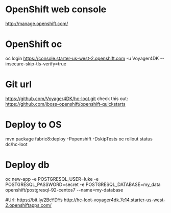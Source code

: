 # OpenShift web console
http://manage.openshift.com/

# OpenShift oc
oc login https://console.starter-us-west-2.openshift.com -u Voyager4DK 
--insecure-skip-tls-verify=true

# Git url
https://github.com/Voyager4DK/hc-loot.git
check this out: https://github.com/jboss-openshift/openshift-quickstarts

# Deploy to OS
mvn package fabric8:deploy -Popenshift -DskipTests
oc rollout status dc/hc-loot

# Deploy db
oc new-app -e POSTGRESQL_USER=luke -e POSTGRESQL_PASSWORD=secret -e POSTGRESQL_DATABASE=my_data openshift/postgresql-92-centos7 --name=my-database

#Url:
https://bit.ly/2BcYDYs
http://hc-loot-voyager4dk.7e14.starter-us-west-2.openshiftapps.com/
